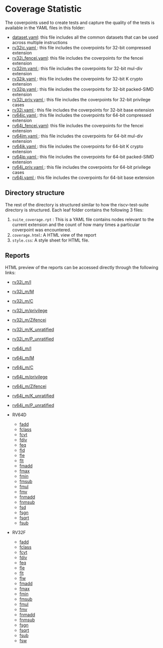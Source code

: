 # Coverage Statistic

The coverpoints used to create tests and capture the quality of the tests is available in the YAML
files in this folder:

- [dataset.yaml](dataset.yaml): this file includes all the common datasets that can be used across multiple instructions
- [rv32ic.yaml      ](rv32ic.yaml): this file includes the coverpoints for 32-bit compressed extension
- [rv32i_fencei.yaml](rv32i_fencei.yaml): this file includes the coverpoints for the fencei extension
- [rv32im.yaml      ](rv32im.yaml): this file includes the coverpoints for 32-bit mul-div extension
- [rv32ik.yaml      ](rv32ik.yaml): this file includes the coverpoints for 32-bit K crypto extension
- [rv32ip.yaml      ](rv32ip.yaml): this file includes the coverpoints for 32-bit packed-SIMD extension
- [rv32i_priv.yaml  ](rv32i_priv.yaml): this file includes the coverpoints for 32-bit privilege cases
- [rv32i.yaml       ](rv32i.yaml): this file includes the coverpoints for 32-bit base extension
- [rv64ic.yaml      ](rv64ic.yaml): this file includes the coverpoints for 64-bit compressed extension
- [rv64i_fencei.yaml](rv64i_fencei.yaml): this file includes the coverpoints for the fencei extension
- [rv64im.yaml      ](rv64im.yaml): this file includes the coverpoints for 64-bit mul-div extension
- [rv64ik.yaml      ](rv64ik.yaml): this file includes the coverpoints for 64-bit K crypto extension
- [rv64ip.yaml      ](rv64ip.yaml): this file includes the coverpoints for 64-bit packed-SIMD extension
- [rv64i_priv.yaml  ](rv64i_priv.yaml): this file includes the coverpoints for 64-bit privilege cases
- [rv64i.yaml       ](rv64i.yaml): this file includes the coverpoints for 64-bit base extension


## Directory structure
The rest of the directory is structured similar to how the riscv-test-suite directory is structured.
Each leaf folder contains the following 3 files:
1. ``suite_coverage.rpt`` : This is a YAML file contains nodes relevant to the current extension and the count of how many times a particular coverpoint was encountered.
2. ``coverage.html``: A HTML view of the report
4. ``style.css``: A style sheet for HTML file.

## Reports

HTML preview of the reports can be accessed directly through the following links:

- [rv32i_m/I](https://htmlpreview.github.io/?https://github.com/riscv-non-isa/riscv-arch-test/blob/master/riscv-test-stats/coverage/rv32i_m/I/coverage.html)
- [rv32i_m/M](https://htmlpreview.github.io/?https://github.com/riscv-non-isa/riscv-arch-test/blob/master/riscv-test-stats/coverage/rv32i_m/M/coverage.html)
- [rv32i_m/C](https://htmlpreview.github.io/?https://github.com/riscv-non-isa/riscv-arch-test/blob/master/riscv-test-stats/coverage/rv32i_m/C/coverage.html)
- [rv32i_m/privilege](https://htmlpreview.github.io/?https://github.com/riscv-non-isa/riscv-arch-test/blob/master/riscv-test-stats/coverage/rv32i_m/privilege/coverage.html)
- [rv32i_m/Zifencei](https://htmlpreview.github.io/?https://github.com/riscv-non-isa/riscv-arch-test/blob/master/riscv-test-stats/coverage/rv32i_m/Zifencei/coverage.html)
- [rv32i_m/K_unratified](https://htmlpreview.github.io/?https://github.com/riscv-non-isa/riscv-arch-test/blob/master/riscv-test-stats/coverage/rv32i_m/K_unratified/coverage.html)
- [rv32i_m/P_unratified](https://htmlpreview.github.io/?https://github.com/riscv-non-isa/riscv-arch-test/blob/master/riscv-test-stats/coverage/rv32i_m/P_unratified/coverage.html)
- [rv64i_m/I](https://htmlpreview.github.io/?https://github.com/riscv-non-isa/riscv-arch-test/blob/master/riscv-test-stats/coverage/rv64i_m/I/coverage.html)
- [rv64i_m/M](https://htmlpreview.github.io/?https://github.com/riscv-non-isa/riscv-arch-test/blob/master/riscv-test-stats/coverage/rv64i_m/M/coverage.html)
- [rv64i_m/C](https://htmlpreview.github.io/?https://github.com/riscv-non-isa/riscv-arch-test/blob/master/riscv-test-stats/coverage/rv64i_m/C/coverage.html)
- [rv64i_m/privilege](https://htmlpreview.github.io/?https://github.com/riscv-non-isa/riscv-arch-test/blob/master/riscv-test-stats/coverage/rv64i_m/privilege/coverage.html)
- [rv64i_m/Zifencei](https://htmlpreview.github.io/?https://github.com/riscv-non-isa/riscv-arch-test/blob/master/riscv-test-stats/coverage/rv64i_m/Zifencei/coverage.html)
- [rv64i_m/K_unratified](https://htmlpreview.github.io/?https://github.com/riscv-non-isa/riscv-arch-test/blob/master/riscv-test-stats/coverage/rv64i_m/K_unratified/coverage.html)
- [rv64i_m/P_unratified](https://htmlpreview.github.io/?https://github.com/riscv-non-isa/riscv-arch-test/blob/master/riscv-test-stats/coverage/rv64i_m/P_unratified/coverage.html)
- RV64D
  
  - [fadd  ](https://htmlpreview.github.io/?https://github.com/riscv-non-isa/riscv-arch-test/blob/master/riscv-test-stats/coverage/rv64i_m/D/rv64d_fadd/coverage.html)
  - [fclass](https://htmlpreview.github.io/?https://github.com/riscv-non-isa/riscv-arch-test/blob/master/riscv-test-stats/coverage/rv64i_m/D/rv64d_fclass/coverage.html)
  - [fcvt  ](https://htmlpreview.github.io/?https://github.com/riscv-non-isa/riscv-arch-test/blob/master/riscv-test-stats/coverage/rv64i_m/D/rv64d_fcvt/coverage.html)
  - [fdiv  ](https://htmlpreview.github.io/?https://github.com/riscv-non-isa/riscv-arch-test/blob/master/riscv-test-stats/coverage/rv64i_m/D/rv64d_fdiv/coverage.html)
  - [feq   ](https://htmlpreview.github.io/?https://github.com/riscv-non-isa/riscv-arch-test/blob/master/riscv-test-stats/coverage/rv64i_m/D/rv64d_feq/coverage.html)
  - [fld   ](https://htmlpreview.github.io/?https://github.com/riscv-non-isa/riscv-arch-test/blob/master/riscv-test-stats/coverage/rv64i_m/D/rv64d_fld/coverage.html)
  - [fle   ](https://htmlpreview.github.io/?https://github.com/riscv-non-isa/riscv-arch-test/blob/master/riscv-test-stats/coverage/rv64i_m/D/rv64d_fle/coverage.html)
  - [flt   ](https://htmlpreview.github.io/?https://github.com/riscv-non-isa/riscv-arch-test/blob/master/riscv-test-stats/coverage/rv64i_m/D/rv64d_flt/coverage.html)
  - [fmadd ](https://htmlpreview.github.io/?https://github.com/riscv-non-isa/riscv-arch-test/blob/master/riscv-test-stats/coverage/rv64i_m/D/rv64d_fmadd/coverage.html)
  - [fmax  ](https://htmlpreview.github.io/?https://github.com/riscv-non-isa/riscv-arch-test/blob/master/riscv-test-stats/coverage/rv64i_m/D/rv64d_fmax/coverage.html)
  - [fmin  ](https://htmlpreview.github.io/?https://github.com/riscv-non-isa/riscv-arch-test/blob/master/riscv-test-stats/coverage/rv64i_m/D/rv64d_fmin/coverage.html)
  - [fmsub ](https://htmlpreview.github.io/?https://github.com/riscv-non-isa/riscv-arch-test/blob/master/riscv-test-stats/coverage/rv64i_m/D/rv64d_fmsub/coverage.html)
  - [fmul  ](https://htmlpreview.github.io/?https://github.com/riscv-non-isa/riscv-arch-test/blob/master/riscv-test-stats/coverage/rv64i_m/D/rv64d_fmul/coverage.html)
  - [fmv   ](https://htmlpreview.github.io/?https://github.com/riscv-non-isa/riscv-arch-test/blob/master/riscv-test-stats/coverage/rv64i_m/D/rv64d_fmv/coverage.html)
  - [fnmadd](https://htmlpreview.github.io/?https://github.com/riscv-non-isa/riscv-arch-test/blob/master/riscv-test-stats/coverage/rv64i_m/D/rv64d_fnmadd/coverage.html)
  - [fnmsub](https://htmlpreview.github.io/?https://github.com/riscv-non-isa/riscv-arch-test/blob/master/riscv-test-stats/coverage/rv64i_m/D/rv64d_fnmsub/coverage.html)
  - [fsd   ](https://htmlpreview.github.io/?https://github.com/riscv-non-isa/riscv-arch-test/blob/master/riscv-test-stats/coverage/rv64i_m/D/rv64d_fsd/coverage.html)
  - [fsgn  ](https://htmlpreview.github.io/?https://github.com/riscv-non-isa/riscv-arch-test/blob/master/riscv-test-stats/coverage/rv64i_m/D/rv64d_fsgn/coverage.html)
  - [fsqrt ](https://htmlpreview.github.io/?https://github.com/riscv-non-isa/riscv-arch-test/blob/master/riscv-test-stats/coverage/rv64i_m/D/rv64d_fsqrt/coverage.html)
  - [fsub  ](https://htmlpreview.github.io/?https://github.com/riscv-non-isa/riscv-arch-test/blob/master/riscv-test-stats/coverage/rv64i_m/D/rv64d_fsub/coverage.html)
- RV32F
  
  - [fadd](https://htmlpreview.github.io/?https://github.com/riscv-non-isa/riscv-arch-test/blob/master/riscv-test-stats/coverage/rv32i_m/F/rv32f_fadd/coverage.html)
  - [fclass](https://htmlpreview.github.io/?https://github.com/riscv-non-isa/riscv-arch-test/blob/master/riscv-test-stats/coverage/rv32i_m/F/rv32f_fclass/coverage.html)
  - [fcvt](https://htmlpreview.github.io/?https://github.com/riscv-non-isa/riscv-arch-test/blob/master/riscv-test-stats/coverage/rv32i_m/F/rv32f_fcvt/coverage.html)
  - [fdiv](https://htmlpreview.github.io/?https://github.com/riscv-non-isa/riscv-arch-test/blob/master/riscv-test-stats/coverage/rv32i_m/F/rv32f_fdiv/coverage.html)
  - [feq](https://htmlpreview.github.io/?https://github.com/riscv-non-isa/riscv-arch-test/blob/master/riscv-test-stats/coverage/rv32i_m/F/rv32f_feq/coverage.html)
  - [fle](https://htmlpreview.github.io/?https://github.com/riscv-non-isa/riscv-arch-test/blob/master/riscv-test-stats/coverage/rv32i_m/F/rv32f_fle/coverage.html)
  - [flt](https://htmlpreview.github.io/?https://github.com/riscv-non-isa/riscv-arch-test/blob/master/riscv-test-stats/coverage/rv32i_m/F/rv32f_flt/coverage.html)
  - [flw](https://htmlpreview.github.io/?https://github.com/riscv-non-isa/riscv-arch-test/blob/master/riscv-test-stats/coverage/rv32i_m/F/rv32f_flw/coverage.html)
  - [fmadd](https://htmlpreview.github.io/?https://github.com/riscv-non-isa/riscv-arch-test/blob/master/riscv-test-stats/coverage/rv32i_m/F/rv32f_fmadd/coverage.html)
  - [fmax](https://htmlpreview.github.io/?https://github.com/riscv-non-isa/riscv-arch-test/blob/master/riscv-test-stats/coverage/rv32i_m/F/rv32f_fmax/coverage.html)
  - [fmin](https://htmlpreview.github.io/?https://github.com/riscv-non-isa/riscv-arch-test/blob/master/riscv-test-stats/coverage/rv32i_m/F/rv32f_fmin/coverage.html)
  - [fmsub](https://htmlpreview.github.io/?https://github.com/riscv-non-isa/riscv-arch-test/blob/master/riscv-test-stats/coverage/rv32i_m/F/rv32f_fmsub/coverage.html)
  - [fmul](https://htmlpreview.github.io/?https://github.com/riscv-non-isa/riscv-arch-test/blob/master/riscv-test-stats/coverage/rv32i_m/F/rv32f_fmul/coverage.html)
  - [fmv](https://htmlpreview.github.io/?https://github.com/riscv-non-isa/riscv-arch-test/blob/master/riscv-test-stats/coverage/rv32i_m/F/rv32f_fmv/coverage.html)
  - [fnmadd](https://htmlpreview.github.io/?https://github.com/riscv-non-isa/riscv-arch-test/blob/master/riscv-test-stats/coverage/rv32i_m/F/rv32f_fnmadd/coverage.html)
  - [fnmsub](https://htmlpreview.github.io/?https://github.com/riscv-non-isa/riscv-arch-test/blob/master/riscv-test-stats/coverage/rv32i_m/F/rv32f_fnmsub/coverage.html)
  - [fsgn](https://htmlpreview.github.io/?https://github.com/riscv-non-isa/riscv-arch-test/blob/master/riscv-test-stats/coverage/rv32i_m/F/rv32f_fsgn/coverage.html)
  - [fsqrt](https://htmlpreview.github.io/?https://github.com/riscv-non-isa/riscv-arch-test/blob/master/riscv-test-stats/coverage/rv32i_m/F/rv32f_fsqrt/coverage.html)
  - [fsub](https://htmlpreview.github.io/?https://github.com/riscv-non-isa/riscv-arch-test/blob/master/riscv-test-stats/coverage/rv32i_m/F/rv32f_fsub/coverage.html)
  - [fsw](https://htmlpreview.github.io/?https://github.com/riscv-non-isa/riscv-arch-test/blob/master/riscv-test-stats/coverage/rv32i_m/F/rv32f_fsw/coverage.html)
